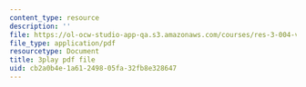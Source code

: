 ```yaml
---
content_type: resource
description: ''
file: https://ol-ocw-studio-app-qa.s3.amazonaws.com/courses/res-3-004-visualizing-materials-science-fall-2017/cb2a0b4e1a61249805fa32fb8e328647_odOULv5UqAg.pdf
file_type: application/pdf
resourcetype: Document
title: 3play pdf file
uid: cb2a0b4e-1a61-2498-05fa-32fb8e328647
---
```

